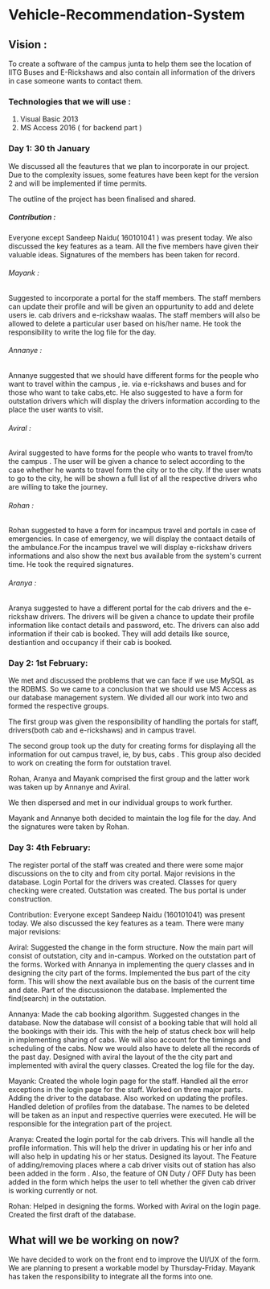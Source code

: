 # Vehicle-Recommendation-System

## Vision :
To create a software of the campus junta to help them see the location of IITG Buses and E-Rickshaws and also contain all information of the drivers in case someone wants to contact them.

### Technologies that we will use : 
1. Visual Basic 2013
2. MS Access 2016 ( for backend part )

### Day 1: 30 th January
We discussed all the feautures that we plan to incorporate in our project.
Due to the complexity issues, some features have been kept for the version 2 and will be implemented if time permits.

The outline of the project has been finalised and shared.

##### Contribution : 
Everyone except Sandeep Naidu( 160101041 ) was present today. We also discussed the key features as a team. 
All the five members have given their valuable ideas.
Signatures of the members has been taken for record.

###### Mayank : 
Suggested to incorporate a portal for the staff members. The staff members can update their profile and will be given an oppurtunity to add and delete users ie. cab drivers and e-rickshaw waalas. The staff members will also be allowed to delete a particular user based on his/her name. He took the responsibility to write the log file for the day.

###### Annanye :
Annanye suggested that we should have different forms for the people who want to travel within the campus , ie. via e-rickshaws and buses and for those who want to take cabs,etc. He also suggested to have a form for outstation drivers which will display the drivers information according to the place the user wants to visit.

###### Aviral :
Aviral suggested to have forms for the people who wants to travel from/to the campus . The user will be given a chance to select according to the case whether he wants to travel form the city or to the city. If the user wnats to go to the city, he will be shown a full list of all the respective drivers who are willing to take the journey. 

###### Rohan :
Rohan suggested to have a form for incampus travel and portals in case of emergencies. In case of emergency, we will display the contaact details of the ambulance.For the incampus travel we will display e-rickshaw drivers informations and also show the next bus available from the system's current time. He took the required signatures.

###### Aranya :
Aranya suggested to have a different portal for the cab drivers and the e-rickshaw drivers. The drivers will be given a chance to update their profile information like contact details and password, etc. The drivers can also add information if their cab is booked.
They will add details like source, destiantion and occupancy if their cab is booked.  

### Day 2: 1st February:
We met and discussed the problems that we can face if we use MySQL as the RDBMS. So we came to a conclusion that we should use MS Access as our database management system. We divided all our work into two and formed the respective groups.

The first group was given the responsibility of handling the portals for staff, drivers(both cab and e-rickshaws) and in campus travel.

The second group took up the duty for creating forms for displaying all the information for out campus travel, ie, by bus, cabs . This group also decided to work on creating the form for outstation travel.

Rohan, Aranya and Mayank comprised the first group and the latter work was taken up by Annanye and Aviral.

We then dispersed and met in our individual groups to work further.

Mayank and Annanye both decided to maintain the log file for the day. And the signatures were taken by Rohan.

### Day 3: 4th February:
The register portal of the staff was created and there were some major discussions on the to city and from city portal. Major revisions in the database. Login Portal for the drivers was created. Classes for query checking were created. Outstation was created. The bus portal is under construction. 

Contribution:
Everyone except Sandeep Naidu (160101041) was present today. We also discussed the key features as a team.
There were many major revisions:

Aviral: Suggested the change in the form structure. Now the main part will consist of outstation, city and in-campus. Worked on the outstation part of the forms. Worked with Annanya in implementing the query classes and in designing the city part of the forms.
Implemented the bus part of the city form. This will show the next available bus on the basis of the current time and date. Part of the discussionon the database. Implemented the find(search) in the outstation.

Annanya: Made the cab booking algorithm. Suggested changes in the database. Now the database will consist of a booking table that will 
hold all the bookings with their ids. This with the help of status check box will help in implementing sharing of cabs. We will also account for the timings and scheduling of the cabs. Now we would also have to delete all the records of the past day. Designed with aviral the layout of the the city part and implemented with aviral the query classes. Created the log file for the day.

Mayank: Created the whole login page for the staff. Handled all the error exceptions in the login page for the staff. Worked on three major parts. Adding the driver to the database. Also worked on updating the profiles. Handled deletion of profiles from the database. The names to be deleted will be taken as an input and respective querries were executed. He will be responsible for the integration part of the project.

Aranya: Created the login portal for the cab drivers. This will handle all the profile information. This will help the driver in updating his or her info and will also help in updating his or her status. Designed its layout. The Feature of adding/removing places where a cab driver visits out of station has also been added in the form . Also, the feature of ON Duty / OFF Duty has been added in the form which helps the user to tell whether the given cab driver is working currently or not. 

Rohan: Helped in designing the forms. Worked with Aviral on the login page. Created the first draft of the database.


## What will we be working on now?

We have decided to work on the front end to improve the UI/UX of the form. 
We are planning to present a workable model by Thursday-Friday.
Mayank has taken the responsibility to integrate all the forms into one.








